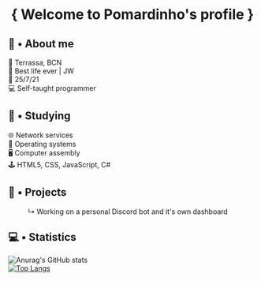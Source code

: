 <h1 align="center">{ Welcome to Pomardinho's profile }</h1>

## 👤 • About me
📍 Terrassa, BCN <br>
🤩 Best life ever | JW <br>
📆 25/7/21 <br>
💻 Self-taught programmer

## 📖 • Studying
🌐 Network services<br>
💾 Operating systems<br>
🖥️ Computer assembly<br>
🕹 HTML5, CSS, JavaScript, C#

## 📎 • Projects
<dl>
	<dd>↳ Working on a personal Discord bot and it's own dashboard</dd>
</dl>

## 💻 • Statistics 
![Anurag's GitHub stats](https://github-readme-stats.vercel.app/api?username=pomardinho&show_icons=true&theme=radical)<br>
[![Top Langs](https://github-readme-stats.vercel.app/api/top-langs/?username=pomardinho&layout=compact&theme=radical)](https://github.com/anuraghazra/github-readme-stats)

<!-- https://github.com/anuraghazra/github-readme-stats#github-stats-card -->

